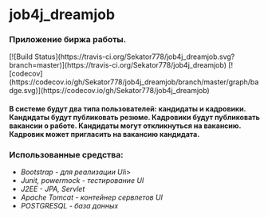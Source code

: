 # job4j_dreamjob
<h3>
Приложение биржа работы.
</h3>
[![Build Status](https://travis-ci.org/Sekator778/job4j_dreamjob.svg?branch=master)](https://travis-ci.org/Sekator778/job4j_dreamjob)
[![codecov](https://codecov.io/gh/Sekator778/job4j_dreamjob/branch/master/graph/badge.svg)](https://codecov.io/gh/Sekator778/job4j_dreamjob)
<h4>
В системе будут два типа пользователей: кандидаты и кадровики. Кандидаты будут публиковать резюме. Кадровики будут публиковать вакансии о работе.
<tr>
Кандидаты могут откликнуться на вакансию. Кадровик может пригласить на вакансию кандидата.
</h4>


<h3>Использованные средства:</h3>
<ul>
<li><i>Bootstrap - для реализации UI</i>i></li>
<li><i>Junit, powermock - тестирование UI</i></li>
<li><i>J2EE - JPA, Servlet</i></li>
<li><i>Apache Tomcat - контейнер сервлетов UI</i></li>
<li><i>POSTGRESQL - база данных</i></li>
</ul>